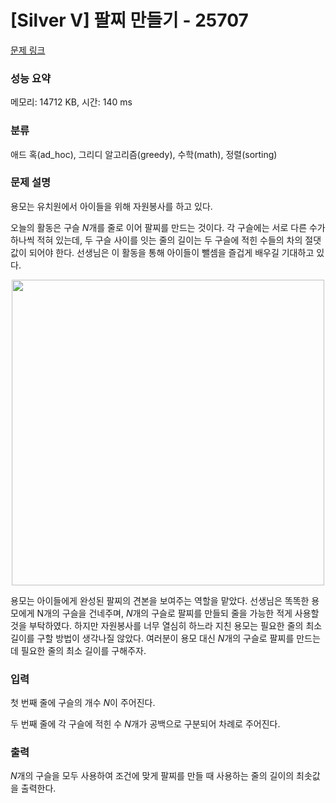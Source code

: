 # [Silver V] 팔찌 만들기 - 25707 

[문제 링크](https://www.acmicpc.net/problem/25707) 

### 성능 요약

메모리: 14712 KB, 시간: 140 ms

### 분류

애드 혹(ad_hoc), 그리디 알고리즘(greedy), 수학(math), 정렬(sorting)

### 문제 설명

<p>용모는 유치원에서 아이들을 위해 자원봉사를 하고 있다.</p>

<p>오늘의 활동은 구슬 <em>N</em>개를 줄로 이어 팔찌를 만드는 것이다. 각 구슬에는 서로 다른 수가 하나씩 적혀 있는데, 두 구슬 사이를 잇는 줄의 길이는 두 구슬에 적힌 수들의 차의 절댓값이 되어야 한다. 선생님은 이 활동을 통해 아이들이 뺄셈을 즐겁게 배우길 기대하고 있다.</p>

<p style="text-align: center"><img alt="" src="https://upload.acmicpc.net/0898992d-618a-4f31-bef6-813b3bef1c09/-/preview/" style="width: 500px; height: 489px;"></p>

<p>용모는 아이들에게 완성된 팔찌의 견본을 보여주는 역할을 맡았다. 선생님은 똑똑한 용모에게 N개의 구슬을 건네주며, <em>N</em>개의 구슬로 팔찌를 만들되 줄을 가능한 적게 사용할 것을 부탁하였다. 하지만 자원봉사를 너무 열심히 하느라 지친 용모는 필요한 줄의 최소 길이를 구할 방법이 생각나질 않았다. 여러분이 용모 대신 <em>N</em>개의 구슬로 팔찌를 만드는데 필요한 줄의 최소 길이를 구해주자.</p>

### 입력 

 <p>첫 번째 줄에 구슬의 개수 <em>N</em>이 주어진다.</p>

<p>두 번째 줄에 각 구슬에 적힌 수 <em>N</em>개가 공백으로 구분되어 차례로 주어진다.</p>

### 출력 

 <p><em>N</em>개의 구슬을 모두 사용하여 조건에 맞게 팔찌를 만들 때 사용하는 줄의 길이의 최솟값을 출력한다.</p>

